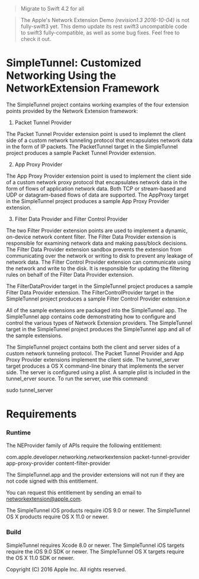 > Migrate to Swift 4.2 for all

> The Apple's Network Extension Demo *(revision1.3 2016-10-04)* is not fully-swift3 yet. This demo update its rest swift3 uncompatible code to swift3 fully-compatible, as well as some bug fixes. Feel free to check it out.

# SimpleTunnel: Customized Networking Using the NetworkExtension Framework

The SimpleTunnel project contains working examples of the four extension points provided by the Network Extension framework:

1. Packet Tunnel Provider

The Packet Tunnel Provider extension point is used to implemnt the client side of a custom network tunneling protocol that encapsulates network data in the form of IP packets. The PacketTunnel target in the SimpleTunnel project produces a sample Packet Tunnel Provider extension.

2. App Proxy Provider

The App Proxy Provider extension point is used to implement the client side of a custom network proxy protocol that encapsulates network data in the form of flows of application network data. Both TCP or stream-based and UDP or datagram-based flows of data are supported. The AppProxy target in the SimpleTunnel project produces a sample App Proxy Provider extension.

3. Filter Data Provider and Filter Control Provider

The two Filter Provider extension points are used to implement a dynamic, on-device network content filter. The Filter Data Provider extension is responsible for examining network data and making pass/block decisions. The Filter Data Provider extension sandbox prevents the extension from communicating over the network or writing to disk to prevent any leakage of network data. The Filter Control Provider extension can communicate using the network and write to the disk. It is responsible for updating the filtering rules on behalf of the Filter Data Provider extension.

The FilterDataProvider target in the SimpleTunnel project produces a sample Filter Data Provider extension. The FilterControlProvider target in the SimpleTunnel project produces a sample Filter Control Provider extension.e

All of the sample extensions are packaged into the SimpleTunnel app. The SimpleTunnel app contains code demonstrating how to configure and control the various types of Network Extension providers. The SimpleTunnel target in the SimpleTunnel project produces the SimpleTunnel app and all of the sample extensions.

The SimpleTunnel project contains both the client and server sides of a custom network tunneling protocol. The Packet Tunnel Provider and App Proxy Provider extensions implement the client side. The tunnel_server target produces a OS X command-line binary that implements the server side. The server is configured using a plist. A sample plist is included in the tunnel_erver source. To run the server, use this command:

sudo tunnel_server <port> <path-to-config-plist>

# Requirements

### Runtime

The NEProvider family of APIs require the following entitlement:

<key>com.apple.developer.networking.networkextension</key>
<array>
	<string>packet-tunnel-provider</string>
	<string>app-proxy-provider</string>
	<string>content-filter-provider</string>
</array>
</plist>

The SimpleTunnel.app and the provider extensions will not run if they are not code signed with this entitlement.

You can request this entitlement by sending an email to networkextension@apple.com.

The SimpleTunnel iOS products require iOS 9.0 or newer.
The SimpleTunnel OS X products require OS X 11.0 or newer.

### Build

SimpleTunnel requires Xcode 8.0 or newer.
The SimpleTunnel iOS targets require the iOS 9.0 SDK or newer.
The SimpleTunnel OS X targets require the OS X 11.0 SDK or newer.

Copyright (C) 2016 Apple Inc. All rights reserved.
